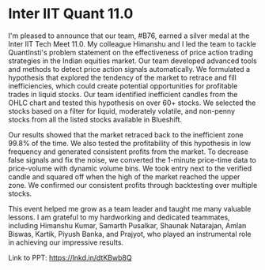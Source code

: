 # Inter IIT Quant 11.0

I'm pleased to announce that our team, #B76, earned a silver medal at the Inter IIT Tech Meet 11.0. My colleague Himanshu and I led the team to tackle QuantInsti's problem statement on the effectiveness of price action trading strategies in the Indian equities market. Our team developed advanced tools and methods to detect price action signals automatically. We formulated a hypothesis that explored the tendency of the market to retrace and fill inefficiencies, which could create potential opportunities for profitable trades in liquid stocks. Our team identified inefficient candles from the OHLC chart and tested this hypothesis on over 60+ stocks. We selected the stocks based on a filter for liquid, moderately volatile, and non-penny stocks from all the listed stocks available in Blueshift.

Our results showed that the market retraced back to the inefficient zone 99.8% of the time. We also tested the profitability of this hypothesis in low frequency and generated consistent profits from the market. To decrease false signals and fix the noise, we converted the 1-minute price-time data to price-volume with dynamic volume bins. We took entry next to the verified candle and squared off when the high of the market reached the upper zone. We confirmed our consistent profits through backtesting over multiple stocks.

This event helped me grow as a team leader and taught me many valuable lessons. I am grateful to my hardworking and dedicated teammates, including Himanshu Kumar, Samarth Pusalkar, Shaunak Natarajan, Amlan Biswas, Kartik, Piyush Banka, and Prajyot, who played an instrumental role in achieving our impressive results.

Link to PPT: https://lnkd.in/dtKBwb8Q
